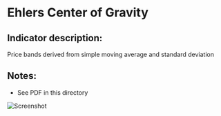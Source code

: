 # Ehlers Center of Gravity #
## Indicator description: ##

Price bands derived from simple moving average and standard deviation

## Notes: ##

- See PDF in this directory

![Screenshot](/../master/ScreenShots/EhlersCenterOfGravity_Ind.jpg?raw=true "Ehlers Center of Gravity")
